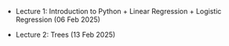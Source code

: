 - Lecture 1: Introduction to Python + Linear Regression + Logistic Regression (06 Feb 2025)

- Lecture 2: Trees (13 Feb 2025)
